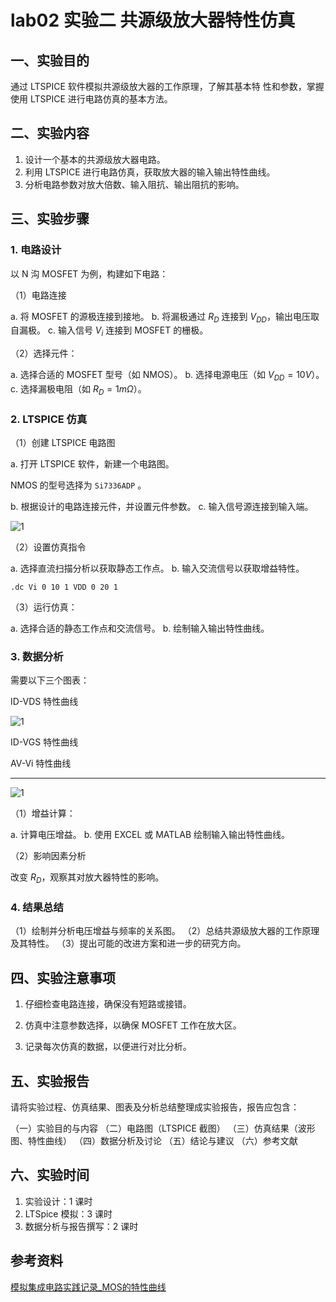 # lab02 实验二 共源级放大器特性仿真

## 一、实验目的

通过 LTSPICE 软件模拟共源级放大器的工作原理，了解其基本特 性和参数，掌握使用 LTSPICE 进行电路仿真的基本方法。

## 二、实验内容

1. 设计一个基本的共源级放大器电路。
2. 利用 LTSPICE 进行电路仿真，获取放大器的输入输出特性曲线。
3. 分析电路参数对放大倍数、输入阻抗、输出阻抗的影响。

## 三、实验步骤

### 1. 电路设计

以 N 沟 MOSFET 为例，构建如下电路：

（1）电路连接

a. 将 MOSFET 的源极连接到接地。
b. 将漏极通过 $R_D$ 连接到 $V_{DD}$，输出电压取自漏极。
c. 输入信号 $V_{i}$ 连接到 MOSFET 的栅极。

（2）选择元件：

a. 选择合适的 MOSFET 型号（如 NMOS）。
b. 选择电源电压（如 $V_{DD} = 10V$）。
c. 选择漏极电阻（如 $R_D = 1m\Omega$）。

### 2. LTSPICE 仿真

（1）创建 LTSPICE 电路图

a. 打开 LTSPICE 软件，新建一个电路图。

NMOS 的型号选择为 `Si7336ADP` 。

b. 根据设计的电路连接元件，并设置元件参数。
c. 输入信号源连接到输入端。

![1](images/dl.png)

（2）设置仿真指令

a. 选择直流扫描分析以获取静态工作点。
b. 输入交流信号以获取增益特性。

```spice
.dc Vi 0 10 1 VDD 0 20 1
```

（3）运行仿真：

a. 选择合适的静态工作点和交流信号。
b. 绘制输入输出特性曲线。

### 3. 数据分析

需要以下三个图表：

ID-VDS 特性曲线

![1](images/1.png)

ID-VGS 特性曲线

<!-- 这个图说是需要导出数据再拨弄 Excel 表格 -->

AV-Vi 特性曲线

<!-- 这个图不知道是啥 -->

---

![1](images/2.png)

（1）增益计算：

a. 计算电压增益。
b. 使用 EXCEL 或 MATLAB 绘制输入输出特性曲线。

（2）影响因素分析

改变 $R_D$，观察其对放大器特性的影响。

### 4. 结果总结

（1）绘制并分析电压增益与频率的关系图。
（2）总结共源级放大器的工作原理及其特性。
（3）提出可能的改进方案和进一步的研究方向。

## 四、实验注意事项

1. 仔细检查电路连接，确保没有短路或接错。

2. 仿真中注意参数选择，以确保 MOSFET 工作在放大区。

3. 记录每次仿真的数据，以便进行对比分析。

## 五、实验报告

请将实验过程、仿真结果、图表及分析总结整理成实验报告，报告应包含：

（一）实验目的与内容
（二）电路图（LTSPICE 截图）
（三）仿真结果（波形图、特性曲线）
（四）数据分析及讨论
（五）结论与建议
（六）参考文献

## 六、实验时间

1. 实验设计：1 课时
2. LTSpice 模拟：3 课时
3. 数据分析与报告撰写：2 课时

## 参考资料

[模拟集成电路实践记录_MOS的特性曲线](https://www.cnblogs.com/sasasatori/p/15922079.html)
